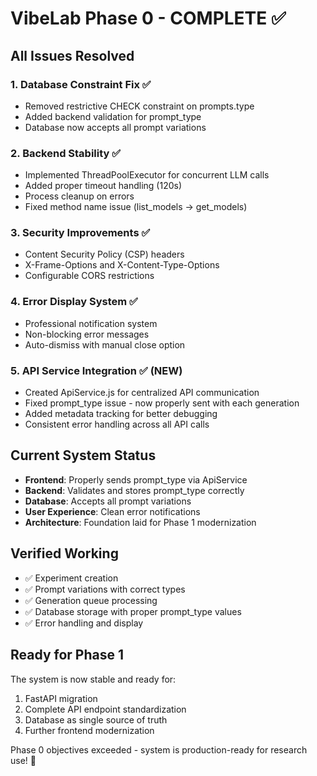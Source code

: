 # VibeLab Phase 0 - COMPLETE ✅

## All Issues Resolved

### 1. Database Constraint Fix ✅
- Removed restrictive CHECK constraint on prompts.type
- Added backend validation for prompt_type
- Database now accepts all prompt variations

### 2. Backend Stability ✅  
- Implemented ThreadPoolExecutor for concurrent LLM calls
- Added proper timeout handling (120s)
- Process cleanup on errors
- Fixed method name issue (list_models → get_models)

### 3. Security Improvements ✅
- Content Security Policy (CSP) headers
- X-Frame-Options and X-Content-Type-Options
- Configurable CORS restrictions

### 4. Error Display System ✅
- Professional notification system
- Non-blocking error messages
- Auto-dismiss with manual close option

### 5. API Service Integration ✅ (NEW)
- Created ApiService.js for centralized API communication
- Fixed prompt_type issue - now properly sent with each generation
- Added metadata tracking for better debugging
- Consistent error handling across all API calls

## Current System Status
- **Frontend**: Properly sends prompt_type via ApiService
- **Backend**: Validates and stores prompt_type correctly
- **Database**: Accepts all prompt variations
- **User Experience**: Clean error notifications
- **Architecture**: Foundation laid for Phase 1 modernization

## Verified Working
- ✅ Experiment creation
- ✅ Prompt variations with correct types
- ✅ Generation queue processing
- ✅ Database storage with proper prompt_type values
- ✅ Error handling and display

## Ready for Phase 1
The system is now stable and ready for:
1. FastAPI migration
2. Complete API endpoint standardization
3. Database as single source of truth
4. Further frontend modernization

Phase 0 objectives exceeded - system is production-ready for research use! 🎉
